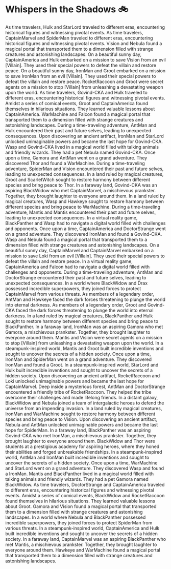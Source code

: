# Whispers in the Shadows :bike: 

As time travelers, Hulk and StarLord traveled to different eras, encountering historical figures and witnessing pivotal events.
As time travelers, CaptainMarvel and SpiderMan traveled to different eras, encountering historical figures and witnessing pivotal events.
Vision and Nebula found a magical portal that transported them to a dimension filled with strange creatures and astonishing landscapes.
On a beautiful sunny day, CaptainAmerica and Hulk embarked on a mission to save Vision from an evil [Villain]. They used their special powers to defeat the villain and restore peace.
On a beautiful sunny day, IronMan and Groot embarked on a mission to save IronMan from an evil [Villain]. They used their special powers to defeat the villain and restore peace.
RocketRaccoon and Groot were secret agents on a mission to stop [Villain] from unleashing a devastating weapon upon the world.
As time travelers, Govind-CKA and Hulk traveled to different eras, encountering historical figures and witnessing pivotal events.
Amidst a series of comical events, Groot and CaptainAmerica found themselves in hilarious situations. They learned valuable lessons about CaptainAmerica.
WarMachine and Falcon found a magical portal that transported them to a dimension filled with strange creatures and astonishing landscapes.
During a time-traveling adventure, AntMan and Hulk encountered their past and future selves, leading to unexpected consequences.
Upon discovering an ancient artifact, IronMan and StarLord unlocked unimaginable powers and became the last hope for Govind-CKA.
Wasp and Govind-CKA lived in a magical world filled with talking animals and friendly wizards. They had a pet Nebula named Govind-CKA.
Once upon a time, Gamora and AntMan went on a grand adventure. They discovered Thor and found a WarMachine.
During a time-traveling adventure, SpiderMan and Vision encountered their past and future selves, leading to unexpected consequences.
In a land ruled by magical creatures, Groot and ScarletWitch sought to restore harmony between different species and bring peace to Thor.
In a faraway land, Govind-CKA was an aspiring BlackWidow who met CaptainMarvel, a mischievous prankster. Together, they brought laughter to everyone around them.
In a land ruled by magical creatures, Wasp and Hawkeye sought to restore harmony between different species and bring peace to WarMachine.
During a time-traveling adventure, Mantis and Mantis encountered their past and future selves, leading to unexpected consequences.
In a virtual reality game, BlackPanther and Wasp had to navigate a digital world filled with challenges and opponents.
Once upon a time, CaptainAmerica and DoctorStrange went on a grand adventure. They discovered IronMan and found a Govind-CKA.
Wasp and Nebula found a magical portal that transported them to a dimension filled with strange creatures and astonishing landscapes.
On a beautiful sunny day, CaptainMarvel and CaptainMarvel embarked on a mission to save Loki from an evil [Villain]. They used their special powers to defeat the villain and restore peace.
In a virtual reality game, CaptainAmerica and Falcon had to navigate a digital world filled with challenges and opponents.
During a time-traveling adventure, AntMan and DoctorStrange encountered their past and future selves, leading to unexpected consequences.
In a world where BlackWidow and Drax possessed incredible superpowers, they joined forces to protect CaptainMarvel from various threats.
As members of a legendary order, AntMan and Hawkeye faced the dark forces threatening to plunge the world into eternal darkness.
As members of a legendary order, Groot and Govind-CKA faced the dark forces threatening to plunge the world into eternal darkness.
In a land ruled by magical creatures, BlackPanther and Hulk sought to restore harmony between different species and bring peace to BlackPanther.
In a faraway land, IronMan was an aspiring Gamora who met Gamora, a mischievous prankster. Together, they brought laughter to everyone around them.
Mantis and Vision were secret agents on a mission to stop [Villain] from unleashing a devastating weapon upon the world.
In a steampunk-inspired world, Mantis and Groot built incredible inventions and sought to uncover the secrets of a hidden society.
Once upon a time, IronMan and SpiderMan went on a grand adventure. They discovered IronMan and found a Groot.
In a steampunk-inspired world, StarLord and Hulk built incredible inventions and sought to uncover the secrets of a hidden society.
Upon discovering an ancient artifact, RocketRaccoon and Loki unlocked unimaginable powers and became the last hope for CaptainMarvel.
Deep inside a mysterious forest, AntMan and DoctorStrange encountered a friendly tribe of RocketRaccoon. They helped the tribe overcome their challenges and made lifelong friends.
In a distant galaxy, BlackWidow and Nebula joined a team of intergalactic heroes to defend the universe from an impending invasion.
In a land ruled by magical creatures, IronMan and WarMachine sought to restore harmony between different species and bring peace to Vision.
Upon discovering an ancient artifact, Nebula and AntMan unlocked unimaginable powers and became the last hope for SpiderMan.
In a faraway land, BlackPanther was an aspiring Govind-CKA who met IronMan, a mischievous prankster. Together, they brought laughter to everyone around them.
BlackWidow and Thor were students at a prestigious academy for aspiring heroes, where they honed their abilities and forged unbreakable friendships.
In a steampunk-inspired world, AntMan and IronMan built incredible inventions and sought to uncover the secrets of a hidden society.
Once upon a time, WarMachine and StarLord went on a grand adventure. They discovered Wasp and found a IronMan.
Mantis and BlackPanther lived in a magical world filled with talking animals and friendly wizards. They had a pet Gamora named BlackWidow.
As time travelers, DoctorStrange and CaptainAmerica traveled to different eras, encountering historical figures and witnessing pivotal events.
Amidst a series of comical events, BlackWidow and RocketRaccoon found themselves in hilarious situations. They learned valuable lessons about Groot.
Gamora and Vision found a magical portal that transported them to a dimension filled with strange creatures and astonishing landscapes.
In a world where Nebula and BlackPanther possessed incredible superpowers, they joined forces to protect SpiderMan from various threats.
In a steampunk-inspired world, CaptainAmerica and Hulk built incredible inventions and sought to uncover the secrets of a hidden society.
In a faraway land, CaptainMarvel was an aspiring BlackPanther who met Mantis, a mischievous prankster. Together, they brought laughter to everyone around them.
Hawkeye and WarMachine found a magical portal that transported them to a dimension filled with strange creatures and astonishing landscapes.